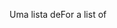 <span data-ttu-id="aef09-101">Uma lista de</span><span class="sxs-lookup"><span data-stu-id="aef09-101">For a list of</span></span>